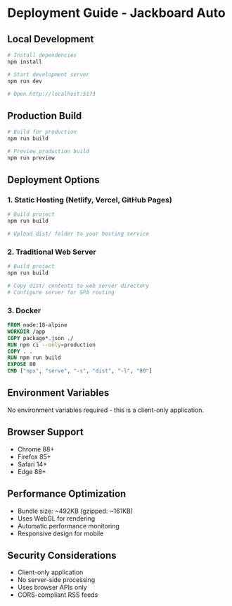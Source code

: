 # Deployment Guide - Jackboard Auto

## Local Development

```bash
# Install dependencies
npm install

# Start development server
npm run dev

# Open http://localhost:5173
```

## Production Build

```bash
# Build for production
npm run build

# Preview production build
npm run preview
```

## Deployment Options

### 1. Static Hosting (Netlify, Vercel, GitHub Pages)

```bash
# Build project
npm run build

# Upload dist/ folder to your hosting service
```

### 2. Traditional Web Server

```bash
# Build project
npm run build

# Copy dist/ contents to web server directory
# Configure server for SPA routing
```

### 3. Docker

```dockerfile
FROM node:18-alpine
WORKDIR /app
COPY package*.json ./
RUN npm ci --only=production
COPY . .
RUN npm run build
EXPOSE 80
CMD ["npx", "serve", "-s", "dist", "-l", "80"]
```

## Environment Variables

No environment variables required - this is a client-only application.

## Browser Support

- Chrome 88+
- Firefox 85+
- Safari 14+
- Edge 88+

## Performance Optimization

- Bundle size: ~492KB (gzipped: ~161KB)
- Uses WebGL for rendering
- Automatic performance monitoring
- Responsive design for mobile

## Security Considerations

- Client-only application
- No server-side processing
- Uses browser APIs only
- CORS-compliant RSS feeds